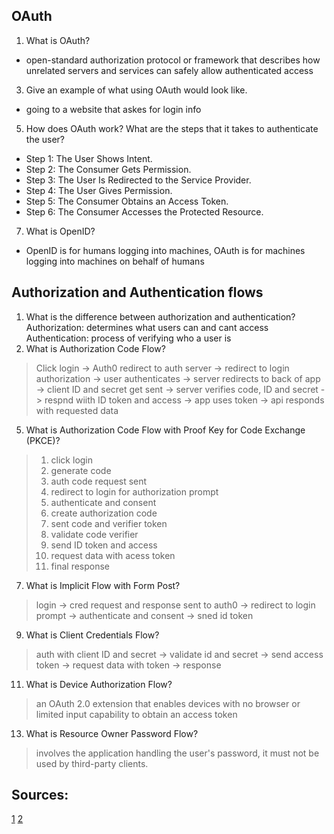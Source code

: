 ## OAuth
1. What is OAuth?
  - open-standard authorization protocol or framework that describes how unrelated servers and services can safely allow authenticated access
3. Give an example of what using OAuth would look like.
  - going to a website that askes for login info
5. How does OAuth work? What are the steps that it takes to authenticate the user?
- Step 1: The User Shows Intent.
- Step 2: The Consumer Gets Permission.
- Step 3: The User Is Redirected to the Service Provider.
- Step 4: The User Gives Permission.
- Step 5: The Consumer Obtains an Access Token.
- Step 6: The Consumer Accesses the Protected Resource.
7. What is OpenID?
  - OpenID is for humans logging into machines, OAuth is for machines logging into machines on behalf of humans
## Authorization and Authentication flows
1. What is the difference between authorization and authentication? <br>
  Authorization: determines what users can and cant access <br>
  Authentication: process of verifying who a user is 
3. What is Authorization Code Flow?
> Click login -> Auth0 redirect to auth server -> redirect to login authorization -> user authenticates -> server redirects to back of app -> client ID and secret get sent -> server verifies code, ID and secret -> respnd wiith ID token and access -> app uses token -> api responds with requested data
5. What is Authorization Code Flow with Proof Key for Code Exchange (PKCE)?
> 1. click login
> 2. generate code
> 3. auth code request sent 
> 4. redirect to login for authorization prompt
> 5. authenticate and consent
> 6. create authorization code
> 7. sent code and verifier token 
> 8. validate code verifier
> 9. send ID token and access
> 10. request data with acess token
> 11. final response
7. What is Implicit Flow with Form Post?
> login -> cred request and response sent to auth0 -> redirect to login prompt -> authenticate and consent -> sned id token
9. What is Client Credentials Flow?
> auth with client ID and secret -> validate id and secret -> send access token -> request data with token -> response
11. What is Device Authorization Flow?
> an OAuth 2.0 extension that enables devices with no browser or limited input capability to obtain an access token
13. What is Resource Owner Password Flow?
> involves the application handling the user's password, it must not be used by third-party clients.
## Sources:
[1](https://www.csoonline.com/article/3216404/what-is-oauth-how-the-open-authorization-framework-works.html)
[2](https://www.csoonline.com/article/3216404/what-is-oauth-how-the-open-authorization-framework-works.html)

